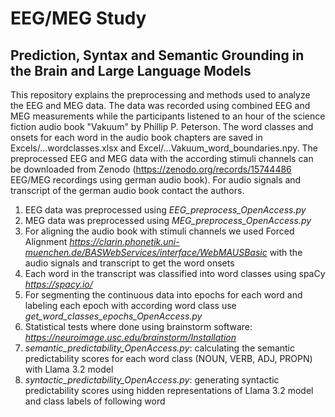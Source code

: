 # EEG/MEG Study
## Prediction, Syntax and Semantic Grounding in the Brain and Large Language Models

This repository explains the preprocessing and methods used to analyze the EEG and MEG data. The data was recorded using combined EEG and MEG measurements while the participants listened to an hour of the science fiction audio book "Vakuum" by Phillip P. Peterson.
The word classes and onsets for each word in the audio book chapters are saved in Excels/...wordclasses.xlsx and Excel/...Vakuum_word_boundaries.npy.
The preprocessed EEG and MEG data with the according stimuli channels can be downloaded from Zenodo (https://zenodo.org/records/15744486 EEG/MEG recordings using german audio book).
For audio signals and transcript of the german audio book contact the authors.

1. EEG data was preprocessed using *EEG_preprocess_OpenAccess.py* 
2. MEG data was preprocessed using *MEG_preprocess_OpenAccess.py*
3. For aligning the audio book with stimuli channels we used Forced Alignment *https://clarin.phonetik.uni-muenchen.de/BASWebServices/interface/WebMAUSBasic* with the audio signals and transcript to get the word onsets
4. Each word in the transcript was classified into word classes using spaCy *https://spacy.io/*
5. For segmenting the continuous data into epochs for each word and labeling each epoch with according word class use *get_word_classes_epochs_OpenAccess.py*
6. Statistical tests where done using brainstorm software: *https://neuroimage.usc.edu/brainstorm/Installation*
7. *semantic_predictability_OpenAccess.py*: calculating the semantic predictability scores for each word class (NOUN, VERB, ADJ, PROPN) with Llama 3.2 model
8. *syntactic_predictability_OpenAccess.py*: generating syntactic predictability scores using hidden representations of Llama 3.2 model and class labels of following word
